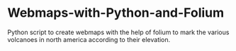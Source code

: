 # Webmaps-with-Python-and-Folium

Python script to create webmaps with the help of folium to mark the various volcanoes in north america according to their elevation.
